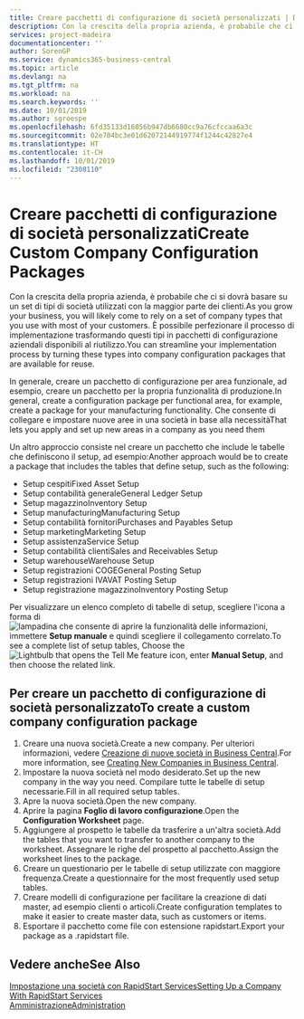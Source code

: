 ```yaml
---
title: Creare pacchetti di configurazione di società personalizzati | Documenti Microsoft
description: Con la crescita della propria azienda, è probabile che ci si dovrà basare su un set di tipi di società utilizzati con la maggior parte dei clienti. È possibile perfezionare il processo di implementazione trasformando questi tipi in pacchetti di configurazione aziendali disponibili al riutilizzo.
services: project-madeira
documentationcenter: ''
author: SorenGP
ms.service: dynamics365-business-central
ms.topic: article
ms.devlang: na
ms.tgt_pltfrm: na
ms.workload: na
ms.search.keywords: ''
ms.date: 10/01/2019
ms.author: sgroespe
ms.openlocfilehash: 6fd35133d16056b947db6680cc9a76cfccaa6a3c
ms.sourcegitcommit: 02e704bc3e01d62072144919774f1244c42827e4
ms.translationtype: HT
ms.contentlocale: it-CH
ms.lasthandoff: 10/01/2019
ms.locfileid: "2308110"
---
```

# <a name="create-custom-company-configuration-packages"></a><span data-ttu-id="ff548-104">Creare pacchetti di configurazione di società personalizzati</span><span class="sxs-lookup"><span data-stu-id="ff548-104">Create Custom Company Configuration Packages</span></span>
<span data-ttu-id="ff548-105">Con la crescita della propria azienda, è probabile che ci si dovrà basare su un set di tipi di società utilizzati con la maggior parte dei clienti.</span><span class="sxs-lookup"><span data-stu-id="ff548-105">As you grow your business, you will likely come to rely on a set of company types that you use with most of your customers.</span></span> <span data-ttu-id="ff548-106">È possibile perfezionare il processo di implementazione trasformando questi tipi in pacchetti di configurazione aziendali disponibili al riutilizzo.</span><span class="sxs-lookup"><span data-stu-id="ff548-106">You can streamline your implementation process by turning these types into company configuration packages that are available for reuse.</span></span>  

<span data-ttu-id="ff548-107">In generale, creare un pacchetto di configurazione per area funzionale, ad esempio, creare un pacchetto per la propria funzionalità di produzione.</span><span class="sxs-lookup"><span data-stu-id="ff548-107">In general, create a configuration package per functional area, for example, create a package for your manufacturing functionality.</span></span> <span data-ttu-id="ff548-108">Che consente di collegare e impostare nuove aree in una società in base alla necessità</span><span class="sxs-lookup"><span data-stu-id="ff548-108">That lets you apply and set up new areas in a company as you need them</span></span>  

<span data-ttu-id="ff548-109">Un altro approccio consiste nel creare un pacchetto che include le tabelle che definiscono il setup, ad esempio:</span><span class="sxs-lookup"><span data-stu-id="ff548-109">Another approach would be to create a package that includes the tables that define setup, such as the following:</span></span>  

-   <span data-ttu-id="ff548-110">Setup cespiti</span><span class="sxs-lookup"><span data-stu-id="ff548-110">Fixed Asset Setup</span></span>  
-   <span data-ttu-id="ff548-111">Setup contabilità generale</span><span class="sxs-lookup"><span data-stu-id="ff548-111">General Ledger Setup</span></span>  
-   <span data-ttu-id="ff548-112">Setup magazzino</span><span class="sxs-lookup"><span data-stu-id="ff548-112">Inventory Setup</span></span>  
-   <span data-ttu-id="ff548-113">Setup manufacturing</span><span class="sxs-lookup"><span data-stu-id="ff548-113">Manufacturing Setup</span></span>  
-   <span data-ttu-id="ff548-114">Setup contabilità fornitori</span><span class="sxs-lookup"><span data-stu-id="ff548-114">Purchases and Payables Setup</span></span>  
-   <span data-ttu-id="ff548-115">Setup marketing</span><span class="sxs-lookup"><span data-stu-id="ff548-115">Marketing Setup</span></span>  
-   <span data-ttu-id="ff548-116">Setup assistenza</span><span class="sxs-lookup"><span data-stu-id="ff548-116">Service Setup</span></span>  
-   <span data-ttu-id="ff548-117">Setup contabilità clienti</span><span class="sxs-lookup"><span data-stu-id="ff548-117">Sales and Receivables Setup</span></span>  
-   <span data-ttu-id="ff548-118">Setup warehouse</span><span class="sxs-lookup"><span data-stu-id="ff548-118">Warehouse Setup</span></span>  
-   <span data-ttu-id="ff548-119">Setup registrazioni COGE</span><span class="sxs-lookup"><span data-stu-id="ff548-119">General Posting Setup</span></span>  
-   <span data-ttu-id="ff548-120">Setup registrazioni IVA</span><span class="sxs-lookup"><span data-stu-id="ff548-120">VAT Posting Setup</span></span>  
-   <span data-ttu-id="ff548-121">Setup registrazione magazzino</span><span class="sxs-lookup"><span data-stu-id="ff548-121">Inventory Posting Setup</span></span>  

<span data-ttu-id="ff548-122">Per visualizzare un elenco completo di tabelle di setup, scegliere l'icona a forma di ![lampadina che consente di aprire la funzionalità delle informazioni](media/ui-search/search_small.png "Informazioni sull'operazione che si desidera eseguire"), immettere **Setup manuale** e quindi scegliere il collegamento correlato.</span><span class="sxs-lookup"><span data-stu-id="ff548-122">To see a complete list of setup tables, Choose the ![Lightbulb that opens the Tell Me feature](media/ui-search/search_small.png "Tell me what you want to do") icon, enter **Manual Setup**, and then choose the related link.</span></span>  

## <a name="to-create-a-custom-company-configuration-package"></a><span data-ttu-id="ff548-123">Per creare un pacchetto di configurazione di società personalizzato</span><span class="sxs-lookup"><span data-stu-id="ff548-123">To create a custom company configuration package</span></span>  
1.  <span data-ttu-id="ff548-124">Creare una nuova società.</span><span class="sxs-lookup"><span data-stu-id="ff548-124">Create a new company.</span></span> <span data-ttu-id="ff548-125">Per ulteriori informazioni, vedere [Creazione di nuove società in Business Central](about-new-company.md).</span><span class="sxs-lookup"><span data-stu-id="ff548-125">For more information, see [Creating New Companies in Business Central](about-new-company.md).</span></span>  
3.  <span data-ttu-id="ff548-126">Impostare la nuova società nel modo desiderato.</span><span class="sxs-lookup"><span data-stu-id="ff548-126">Set up the new company in the way you need.</span></span> <span data-ttu-id="ff548-127">Compilare tutte le tabelle di setup necessarie.</span><span class="sxs-lookup"><span data-stu-id="ff548-127">Fill in all required setup tables.</span></span>  
4.  <span data-ttu-id="ff548-128">Apre la nuova società.</span><span class="sxs-lookup"><span data-stu-id="ff548-128">Open the new company.</span></span>
5. <span data-ttu-id="ff548-129">Aprire la pagina **Foglio di lavoro configurazione**.</span><span class="sxs-lookup"><span data-stu-id="ff548-129">Open the **Configuration Worksheet** page.</span></span>  
6.  <span data-ttu-id="ff548-130">Aggiungere al prospetto le tabelle da trasferire a un'altra società.</span><span class="sxs-lookup"><span data-stu-id="ff548-130">Add the tables that you want to transfer to another company to the worksheet.</span></span> <span data-ttu-id="ff548-131">Assegnare le righe del prospetto al pacchetto.</span><span class="sxs-lookup"><span data-stu-id="ff548-131">Assign the worksheet lines to the package.</span></span>  
7.  <span data-ttu-id="ff548-132">Creare un questionario per le tabelle di setup utilizzate con maggiore frequenza.</span><span class="sxs-lookup"><span data-stu-id="ff548-132">Create a questionnaire for the most frequently used setup tables.</span></span>  
8.  <span data-ttu-id="ff548-133">Creare modelli di configurazione per facilitare la creazione di dati master, ad esempio clienti o articoli.</span><span class="sxs-lookup"><span data-stu-id="ff548-133">Create configuration templates to make it easier to create master data, such as customers or items.</span></span>  
9.  <span data-ttu-id="ff548-134">Esportare il pacchetto come file con estensione rapidstart.</span><span class="sxs-lookup"><span data-stu-id="ff548-134">Export your package as a .rapidstart file.</span></span>  

## <a name="see-also"></a><span data-ttu-id="ff548-135">Vedere anche</span><span class="sxs-lookup"><span data-stu-id="ff548-135">See Also</span></span>  
[<span data-ttu-id="ff548-136">Impostazione una società con RapidStart Services</span><span class="sxs-lookup"><span data-stu-id="ff548-136">Setting Up a Company With RapidStart Services</span></span>](admin-set-up-a-company-with-rapidstart.md)  
[<span data-ttu-id="ff548-137">Amministrazione</span><span class="sxs-lookup"><span data-stu-id="ff548-137">Administration</span></span>](admin-setup-and-administration.md)
